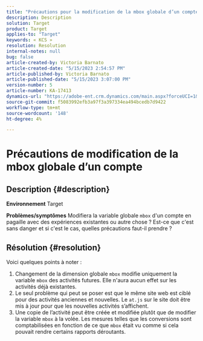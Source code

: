 ```yaml
---
title: "Précautions pour la modification de la mbox globale d’un compte"
description: Description
solution: Target
product: Target
applies-to: "Target"
keywords: « KCS »
resolution: Resolution
internal-notes: null
bug: false
article-created-by: Victoria Barnato
article-created-date: "5/15/2023 2:54:57 PM"
article-published-by: Victoria Barnato
article-published-date: "5/15/2023 3:07:00 PM"
version-number: 5
article-number: KA-17413
dynamics-url: "https://adobe-ent.crm.dynamics.com/main.aspx?forceUCI=1&pagetype=entityrecord&etn=knowledgearticle&id=c2d60e72-30f3-ed11-8848-6045bd006ce9"
source-git-commit: f5083992efb3a97f3a397334ea494bcedb7d9422
workflow-type: tm+mt
source-wordcount: '148'
ht-degree: 4%

---
```


# Précautions de modification de la mbox globale d’un compte

## Description {#description}

<b>Environnement</b>
Target


<b>Problèmes/symptômes</b>
Modifiera la variable globale `mbox` d&#39;un compte en pagaille avec des expériences existantes ou autre chose ? Est-ce que c&#39;est sans danger et si c&#39;est le cas, quelles précautions faut-il prendre ?


## Résolution {#resolution}


Voici quelques points à noter :

1. Changement de la dimension globale `mbox` modifie uniquement la variable `mbox` des activités futures. Elle n&#39;aura aucun effet sur les activités déjà existantes.
2. Le seul problème qui peut se poser est que le même site web est ciblé pour des activités anciennes et nouvelles. Le `at.js` sur le site doit être mis à jour pour que les nouvelles activités s’affichent.
3. Une copie de l’activité peut être créée et modifiée plutôt que de modifier la variable `mbox` à la volée. Les mesures telles que les conversions sont comptabilisées en fonction de ce que `mbox` était vu comme si cela pouvait rendre certains rapports déroutants.

